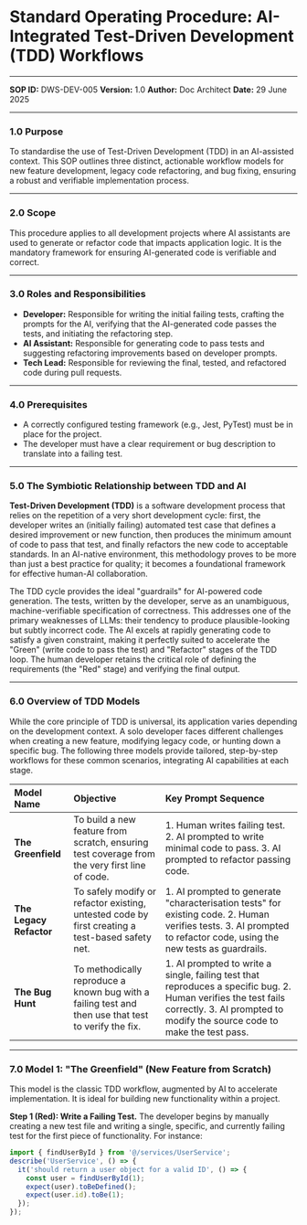 # Standard Operating Procedure: AI-Integrated Test-Driven Development (TDD) Workflows

---

**SOP ID:** DWS-DEV-005
**Version:** 1.0
**Author:** Doc Architect
**Date:** 29 June 2025

---

### 1.0 Purpose

To standardise the use of Test-Driven Development (TDD) in an AI-assisted context. This SOP outlines three distinct, actionable workflow models for new feature development, legacy code refactoring, and bug fixing, ensuring a robust and verifiable implementation process.

---

### 2.0 Scope

This procedure applies to all development projects where AI assistants are used to generate or refactor code that impacts application logic. It is the mandatory framework for ensuring AI-generated code is verifiable and correct.

---

### 3.0 Roles and Responsibilities

* **Developer:** Responsible for writing the initial failing tests, crafting the prompts for the AI, verifying that the AI-generated code passes the tests, and initiating the refactoring step.
* **AI Assistant:** Responsible for generating code to pass tests and suggesting refactoring improvements based on developer prompts.
* **Tech Lead:** Responsible for reviewing the final, tested, and refactored code during pull requests.

---

### 4.0 Prerequisites

* A correctly configured testing framework (e.g., Jest, PyTest) must be in place for the project.
* The developer must have a clear requirement or bug description to translate into a failing test.

---

### 5.0 The Symbiotic Relationship between TDD and AI

**Test-Driven Development (TDD)** is a software development process that relies on the repetition of a very short development cycle: first, the developer writes an (initially failing) automated test case that defines a desired improvement or new function, then produces the minimum amount of code to pass that test, and finally refactors the new code to acceptable standards. In an AI-native environment, this methodology proves to be more than just a best practice for quality; it becomes a foundational framework for effective human-AI collaboration.

The TDD cycle provides the ideal "guardrails" for AI-powered code generation. The tests, written by the developer, serve as an unambiguous, machine-verifiable specification of correctness. This addresses one of the primary weaknesses of LLMs: their tendency to produce plausible-looking but subtly incorrect code. The AI excels at rapidly generating code to satisfy a given constraint, making it perfectly suited to accelerate the "Green" (write code to pass the test) and "Refactor" stages of the TDD loop. The human developer retains the critical role of defining the requirements (the "Red" stage) and verifying the final output.

---

### 6.0 Overview of TDD Models

While the core principle of TDD is universal, its application varies depending on the development context. A solo developer faces different challenges when creating a new feature, modifying legacy code, or hunting down a specific bug. The following three models provide tailored, step-by-step workflows for these common scenarios, integrating AI capabilities at each stage.

| Model Name       | Objective                                                                                   | Key Prompt Sequence                                                    |
| :--------------- | :------------------------------------------------------------------------------------------ | :--------------------------------------------------------------------- |
| **The Greenfield** | To build a new feature from scratch, ensuring test coverage from the very first line of code. | 1. Human writes failing test. 2. AI prompted to write minimal code to pass. 3. AI prompted to refactor passing code. |
| **The Legacy Refactor** | To safely modify or refactor existing, untested code by first creating a test-based safety net. | 1. AI prompted to generate "characterisation tests" for existing code. 2. Human verifies tests. 3. AI prompted to refactor code, using the new tests as guardrails. |
| **The Bug Hunt** | To methodically reproduce a known bug with a failing test and then use that test to verify the fix. | 1. AI prompted to write a single, failing test that reproduces a specific bug. 2. Human verifies the test fails correctly. 3. AI prompted to modify the source code to make the test pass. |

---

### 7.0 Model 1: "The Greenfield" (New Feature from Scratch)

This model is the classic TDD workflow, augmented by AI to accelerate implementation. It is ideal for building new functionality within a project.

**Step 1 (Red): Write a Failing Test.** The developer begins by manually creating a new test file and writing a single, specific, and currently failing test for the first piece of functionality. For instance:

```typescript
import { findUserById } from '@/services/UserService';
describe('UserService', () => {
  it('should return a user object for a valid ID', () => {
    const user = findUserById(1);
    expect(user).toBeDefined();
    expect(user.id).toBe(1);
  });
});